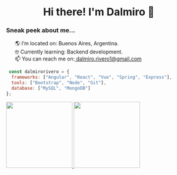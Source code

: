 ### <h1 align="center"> Hi there! I'm Dalmiro 👾 </h1>

<!--
**dalmirorivero/dalmirorivero** is a ✨ _special_ ✨ repository because its `README.md` (this file) appears on your GitHub profile.

Here are some ideas to get you started:
-->

<div>
<h3>Sneak peek about me...</h3>
<ul type=none align=left>
<li>🌎 I’m located on: Buenos Aires, Argentina.</li>
<li>🤓 Currently learning: Backend development.</li>
<li>📫 You can reach me on:<a href="mailto:dalmiro.rivero1@gmail.com"> dalmiro.rivero1@gmail.com </a></li>
</ul>
</div>

```javascript
 const dalmirorivero = {
  frameworks: ["Angular", "React", "Vue", "Spring", "Express"],
  tools: ["Bootstrap", "Node", "Git"],
  database: ["MySQL", "MongoDB"]
};
```

<div align="left">
<a href="https://github.com/dalmirorivero" >
 <img  height="180em" src="https://github-readme-stats.vercel.app/api/top-langs/?username=dalmirorivero&layout=compact&theme=graywhite" />
</a>
<a href="https://github.com/dalmirorivero" >
 <img   height="180em"  src="https://github-readme-stats.vercel.app/api?username=dalmirorivero&show_icons=true&theme=graywhite&rank_icon=github" />
</a> </div>
 <!--
<a align="right"><img align="right" src="https://github.com/dalmirorivero/dalmirorivero/assets/57370438/b55f96d9-2039-4bd6-bbbc-360e6feb768c"/></a>
</div> -->



